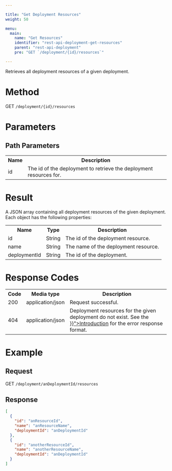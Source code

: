 ```yaml
---

title: "Get Deployment Resources"
weight: 50

menu:
  main:
    name: "Get Resources"
    identifier: "rest-api-deployment-get-resources"
    parent: "rest-api-deployment"
    pre: "GET `/deployment/{id}/resources`"

---
```



Retrieves all deployment resources of a given deployment.


# Method

GET `/deployment/{id}/resources`


# Parameters

## Path Parameters

<table class="table table-striped">
  <tr>
    <th>Name</th>
    <th>Description</th>
  </tr>
  <tr>
    <td>id</td>
    <td>The id of the deployment to retrieve the deployment resources for.</td>
  </tr>
</table>


# Result

A JSON array containing all deployment resources of the given deployment. Each
object has the following properties:

<table class="table table-striped">
  <tr>
    <th>Name</th>
    <th>Type</th>
    <th>Description</th>
  </tr>
  <tr>
    <td>id</td>
    <td>String</td>
    <td>The id of the deployment resource.</td>
  </tr>
  <tr>
    <td>name</td>
    <td>String</td>
    <td>The name of the deployment resource.</td>
  </tr>
  <tr>
    <td>deploymentId</td>
    <td>String</td>
    <td>The id of the deployment.</td>
  </tr>
</table>


# Response Codes

<table class="table table-striped">
  <tr>
    <th>Code</th>
    <th>Media type</th>
    <th>Description</th>
  </tr>
  <tr>
    <td>200</td>
    <td>application/json</td>
    <td>Request successful.</td>
  </tr>
  <tr>
    <td>404</td>
    <td>application/json</td>
    <td>Deployment resources for the given deployment do not exist. See the <a href="../../reference/rest/overview/_index.md#error-handling" >}}">Introduction</a> for the error response format.</td>
  </tr>
</table>


# Example

## Request

GET `/deployment/anDeploymentId/resources`

## Response

```json
[
  {
    "id": "anResourceId",
    "name": "anResourceName",
    "deploymentId": "anDeploymentId"
  },
  {
    "id": "anotherResourceId",
    "name": "anotherResourceName",
    "deploymentId": "anDeploymentId"
  }
]
```
